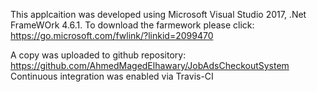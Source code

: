 This applcaition was developed using Microsoft Visual Studio 2017, .Net FrameWOrk 4.6.1.
To download the farmework please click: https://go.microsoft.com/fwlink/?linkid=2099470

A copy was uploaded to github repository: https://github.com/AhmedMagedElhawary/JobAdsCheckoutSystem
Continuous integration was enabled via Travis-CI


 

